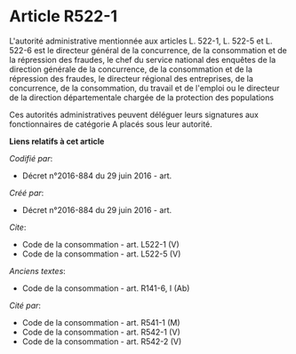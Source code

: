 # Article R522-1

L'autorité administrative mentionnée aux articles L. 522-1, L. 522-5 et L. 522-6 est le directeur général de la concurrence,
de la consommation et de la répression des fraudes, le chef du service national des enquêtes de la direction générale de la
concurrence, de la consommation et de la répression des fraudes, le directeur régional des entreprises, de la concurrence, de
la consommation, du travail et de l'emploi ou le directeur de la direction départementale chargée de la protection des
populations 

Ces autorités administratives peuvent déléguer leurs signatures aux fonctionnaires de catégorie A placés sous leur autorité.

**Liens relatifs à cet article**

_Codifié par_:

  - Décret n°2016-884 du 29 juin 2016 - art.

_Créé par_:

  - Décret n°2016-884 du 29 juin 2016 - art.

_Cite_:

  - Code de la consommation - art. L522-1 (V)
  - Code de la consommation - art. L522-5 (V)

_Anciens textes_:

  - Code de la consommation - art. R141-6, I (Ab)

_Cité par_:

  - Code de la consommation - art. R541-1 (M)
  - Code de la consommation - art. R542-1 (V)
  - Code de la consommation - art. R542-2 (V)
